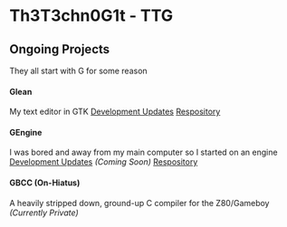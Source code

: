 # Th3T3chn0G1t - TTG

## Ongoing Projects

They all start with G for some reason

#### Glean
My text editor in GTK
[Development Updates]()
[Respository]()

#### GEngine
I was bored and away from my main computer so I started on an engine
[Development Updates]() *(Coming Soon)*
[Respository]()

#### GBCC (On-Hiatus)
A heavily stripped down, ground-up C compiler for the Z80/Gameboy
*(Currently Private)*
